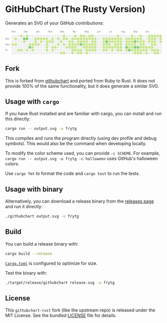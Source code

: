 # GitHubChart (The Rusty Version)

Generates an SVG of your GitHub contributions:

![Example image](./assets/frytg.svg)

## Fork

This is forked from [githubchart](https://github.com/akerl/githubchart) and ported from Ruby to Rust. It does not provide 100% of the same functionality, but it does generate a similar SVG.

## Usage with `cargo`

If you have Rust installed and are familiar with cargo, you can install and run this directly:

```sh
cargo run -- output.svg -u frytg
```

This compiles and runs the program directly (using dev profile and debug symbols). This would also be the command when developing locally.

To modify the color scheme used, you can provide `-c SCHEME`. For example, `cargo run -- output.svg -u frytg -c halloween` uses GitHub's halloween colors.

Use `cargo fmt` to format the code and `cargo test` to run the tests.

## Usage with binary

Alternatively, you can download a release binary from the [releases page](https://github.com/frytg/githubchart-rust/releases) and run it directly:

```sh
./githubchart output.svg -u frytg
```

## Build

You can build a release binary with:

```sh
cargo build --release
```

[`Cargo.toml`](./Cargo.toml) is configured to optimize for size.

Test the binary with:

```sh
./target/release/githubchart release.svg -u frytg
```

## License

This `githubchart-rust` fork (like the upstream repo) is released under the MIT License. See the bundled [LICENSE](./LICENSE) file for details.
